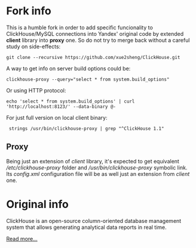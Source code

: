 # Fork info

This is a humble fork in order to add specific funcionality to ClickHouse/MySQL connections into Yandex' original code by extended **client** library into **proxy** one. So do not try to merge back without a careful study on side-effects:

	git clone --recursive https://github.com/xue2sheng/ClickHouse.git 

A way to get info on server build options could be:

	clickhouse-proxy --query="select * from system.build_options"

Or using HTTP protocol:

	echo 'select * from system.build_options' | curl 'http://localhost:8123/' --data-binary @-

For just full version on local client binary:

	 strings /usr/bin/clickhouse-proxy | grep "^ClickHouse 1.1"

## Proxy 

Being just an extension of *client* library, it's expected to get equivalent */etc/clickhouse-proxy* folder and */usr/bin/clickhouse-proxy* symbolic link. Its *config.xml* configuration file will be as well just an extension from *client* one.

# Original info

ClickHouse is an open-source column-oriented database management system that allows generating analytical data reports in real time.

[Read more...](https://clickhouse.yandex/)

